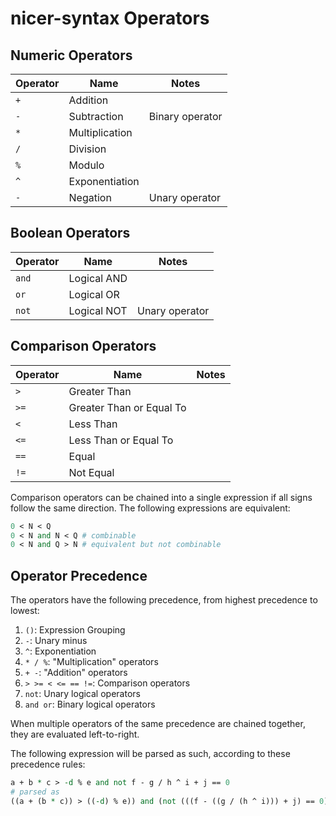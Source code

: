 # nicer-syntax Operators

## Numeric Operators

Operator|Name|Notes
-|-|-
`+`|Addition|
`-`|Subtraction|Binary operator
`*`|Multiplication|
`/`|Division|
`%`|Modulo|
`^`|Exponentiation|
`-`|Negation|Unary operator

## Boolean Operators

Operator|Name|Notes
-|-|-
`and`|Logical AND|
`or`|Logical OR|
`not`|Logical NOT|Unary operator

## Comparison Operators

Operator|Name|Notes
-|-|-
`>`|Greater Than|
`>=`|Greater Than or Equal To|
`<`|Less Than|
`<=`|Less Than or Equal To|
`==`|Equal|
`!=`|Not Equal|

Comparison operators can be chained into a single expression if all signs follow the same direction. The following expressions are equivalent:

```perl
0 < N < Q
0 < N and N < Q # combinable
0 < N and Q > N # equivalent but not combinable
```

## Operator Precedence

The operators have the following precedence, from highest precedence to lowest:

1. `()`: Expression Grouping
2. `-`: Unary minus
3. `^`: Exponentiation
4. `* / %`: "Multiplication" operators
5. `+ -`: "Addition" operators
6. `> >= < <= == !=`: Comparison operators
7. `not`: Unary logical operators
8. `and or`: Binary logical operators

When multiple operators of the same precedence are chained together, they are evaluated left-to-right.

The following expression will be parsed as such, according to these precedence rules:

```perl
a + b * c > -d % e and not f - g / h ^ i + j == 0
# parsed as
((a + (b * c)) > ((-d) % e)) and (not (((f - ((g / (h ^ i))) + j) == 0))
```
